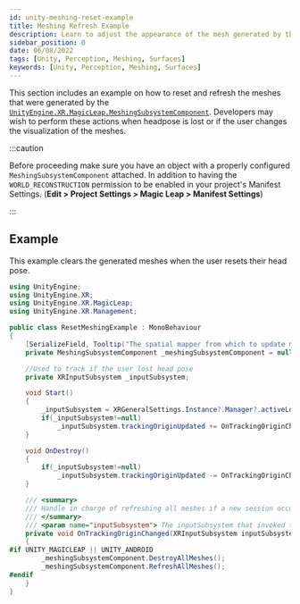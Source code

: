 ```yaml
---
id: unity-meshing-reset-example
title: Meshing Refresh Example
description: Learn to adjust the appearance of the mesh generated by the Magic Leap 2.
sidebar_position: 0
date: 06/08/2022
tags: [Unity, Perception, Meshing, Surfaces]
keywords: [Unity, Perception, Meshing, Surfaces]
---
```


This section includes an example on how to reset and refresh the meshes that were generated by the [`UnityEngine.XR.MagicLeap.MeshingSubsystemComponent`](/versioned_docs/version-22-Mar-2023/guides/unity/perception/meshing/unity-meshing-subsystem-component.md). Developers may wish to perform these actions when headpose is lost or if the user changes the visualization of the meshes.

:::caution

Before proceeding make sure you have an object with a properly configured `MeshingSubsystemComponent` attached. In addition to having the `WORLD_RECONSTRUCTION` permission to be enabled in your project's Manifest Settings. (**Edit > Project Settings > Magic Leap > Manifest Settings**)

:::

## Example

This example clears the generated meshes when the user resets their head pose.

```csharp showLineNumbers
using UnityEngine;
using UnityEngine.XR;
using UnityEngine.XR.MagicLeap;
using UnityEngine.XR.Management;

public class ResetMeshingExample : MonoBehaviour
{
    [SerializeField, Tooltip("The spatial mapper from which to update mesh params.")]
    private MeshingSubsystemComponent _meshingSubsystemComponent = null;

    //Used to track if the user lost head pose
    private XRInputSubsystem _inputSubsystem;

    void Start()
    {
        _inputSubsystem = XRGeneralSettings.Instance?.Manager?.activeLoader?.GetLoadedSubsystem<XRInputSubsystem>();
        if(_inputSubsystem!=null)
            _inputSubsystem.trackingOriginUpdated += OnTrackingOriginChanged;
    }

    void OnDestroy()
    {
        if(_inputSubsystem!=null) 
            _inputSubsystem.trackingOriginUpdated -= OnTrackingOriginChanged;
    }

    /// <summary>
    /// Handle in charge of refreshing all meshes if a new session occurs
    /// </summary>
    /// <param name="inputSubsystem"> The inputSubsystem that invoked this event. </param>
    private void OnTrackingOriginChanged(XRInputSubsystem inputSubsystem)
    {
#if UNITY_MAGICLEAP || UNITY_ANDROID
        _meshingSubsystemComponent.DestroyAllMeshes();
        _meshingSubsystemComponent.RefreshAllMeshes();
#endif
    }
}
```

